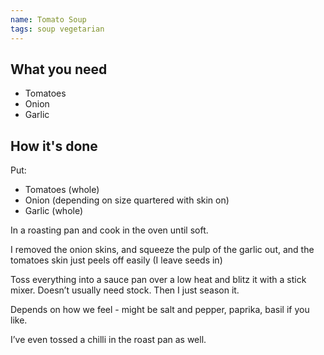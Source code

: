 ```yaml
---
name: Tomato Soup
tags: soup vegetarian
---
```


## What you need

* Tomatoes
* Onion
* Garlic

<!-- break -->

## How it's done

Put:

* Tomatoes (whole)
* Onion (depending on size quartered with skin on)
* Garlic (whole)

In a roasting pan and cook in the oven until soft.

I removed the onion skins, and squeeze the pulp of the garlic out, and the tomatoes skin just peels off easily (I leave seeds in)

Toss everything into a sauce pan over a low heat and blitz it with a stick mixer. Doesn’t usually need stock. Then I just season it.

Depends on how we feel - might be salt and pepper, paprika, basil if you like.

I’ve even tossed a chilli in the roast pan as well.
